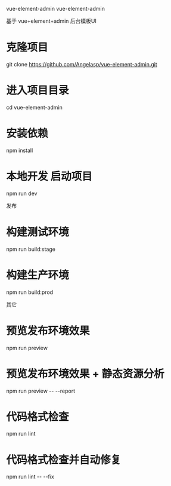 vue-element-admin
vue-element-admin

基于 vue+element+admin 后台模板UI


# 克隆项目
git clone https://github.com/Angelasp/vue-element-admin.git

# 进入项目目录
cd vue-element-admin

# 安装依赖
npm install

# 本地开发 启动项目
npm run dev

发布

# 构建测试环境
npm run build:stage

# 构建生产环境
npm run build:prod



其它
# 预览发布环境效果
npm run preview

# 预览发布环境效果 + 静态资源分析
npm run preview -- --report

# 代码格式检查
npm run lint

# 代码格式检查并自动修复
npm run lint -- --fix